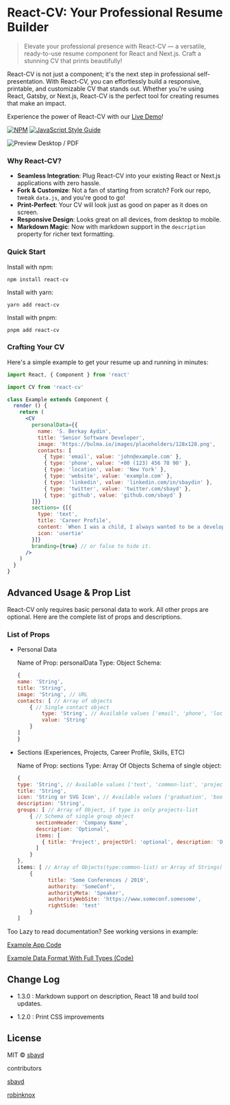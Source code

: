 
# React-CV: Your Professional Resume Builder

> Elevate your professional presence with React-CV — a versatile, ready-to-use resume component for React and Next.js. Craft a stunning CV that prints beautifully!

React-CV is not just a component; it's the next step in professional self-presentation. With React-CV, you can effortlessly build a responsive, printable, and customizable CV that stands out. Whether you're using React, Gatsby, or Next.js, React-CV is the perfect tool for creating resumes that make an impact.

Experience the power of React-CV with our [Live Demo](https://sbayd.github.io/react-cv/)!

[![NPM](https://img.shields.io/npm/v/react-cv.svg)](https://www.npmjs.com/package/react-cv) [![JavaScript Style Guide](https://img.shields.io/badge/code_style-standard-brightgreen.svg)](https://standardjs.com)

![Preview Desktop / PDF](cv_preview.png)

### Why React-CV?

-   **Seamless Integration**: Plug React-CV into your existing React or Next.js applications with zero hassle.
-   **Fork & Customize**: Not a fan of starting from scratch? Fork our repo, tweak `data.js`, and you're good to go!
-   **Print-Perfect**: Your CV will look just as good on paper as it does on screen.
-   **Responsive Design**: Looks great on all devices, from desktop to mobile.
-   **Markdown Magic**: Now with markdown support in the `description` property for richer text formatting.

### Quick Start

Install with npm:

```shell
npm install react-cv
```

Install with yarn:

```shell
yarn add react-cv
```

Install with pnpm:

```shell
pnpm add react-cv
```


### Crafting Your CV

Here's a simple example to get your resume up and running in minutes:


```jsx
import React, { Component } from 'react'

import CV from 'react-cv'

class Example extends Component {
  render () {
    return (
      <CV
        personalData={{
          name: 'S. Berkay Aydin',
          title: 'Senior Software Developer',
          image: 'https://bulma.io/images/placeholders/128x128.png',
          contacts: [
            { type: 'email', value: 'john@example.com' },
            { type: 'phone', value: '+00 (123) 456 78 90' },
            { type: 'location', value: 'New York' },
            { type: 'website', value: 'example.com' },
            { type: 'linkedin', value: 'linkedin.com/in/sbaydin' },
            { type: 'twitter', value: 'twitter.com/sbayd' },
            { type: 'github', value: 'github.com/sbayd' }
        ]}}
        sections= {[{
          type: 'text',
          title: 'Career Profile',
          content: `When I was a child, I always wanted to be a developer..then this hapened **You can use markdown here**`,
          icon: 'usertie'
        }]}
        branding={true} // or false to hide it.
      />
    )
  }
}
```

## Advanced Usage & Prop List

React-CV only requires basic personal data to work. All other props are optional.
Here are the complete list of props and descriptions.

### List of Props
- Personal Data

    Name of Prop: personalData
    Type: Object
    Schema:
    ```js
    {
    name: 'String',
    title: 'String',
    image: 'String', // URL
    contacts: [ // Array of objects
        { // Single contact object
            type: 'String', // Available values ['email', 'phone', 'location', 'website', 'github', 'linkedin', 'twitter']
            value: 'String'
        }
    ]
    }
    ```

- Sections (Experiences, Projects, Career Profile, Skills, ETC)

    Name of Prop: sections
    Type: Array Of  Objects
    Schema of single object:
    ```js
    {
    type: 'String', // Available values ['text', 'common-list', 'projects-list', 'tag-list']
    title: 'String',
    icon: 'String or SVG Icon', // Available values ['graduation', 'book', 'comments', 'tasks', 'archive', 'rocket', 'language', 'cubes', 'usertie'] or FontAwesome SVG Icon
    description: 'String',
    groups: [ // Array of Object, if type is only projects-list
        { // Schema of single group object
          sectionHeader: 'Company Name',
          description: 'Optional',
          items: [
            { title: 'Project', projectUrl: 'optional', description: 'Optional' },
          ]
        }
    },
    items: [ // Array of Objects(type:common-list) or Array of Strings(type:tag-list)
        {
              title: 'Some Conferences / 2019',
              authority: 'SomeConf',
              authorityMeta: 'Speaker',
              authorityWebSite: 'https://www.someconf.somesome',
              rightSide: 'test'
        }
    ]
    ```

Too Lazy to read documentation? See working versions in example:

[Example App Code](https://github.com/sbayd/react-cv/blob/master/example/src/App.js)

[Example Data Format With Full Types (Code)](https://github.com/sbayd/react-cv/blob/master/example/src/data.js)


## Change Log

 - 1.3.0 : Markdown support on description, React 18 and build tool updates.

 - 1.2.0 : Print CSS improvements

## License

MIT © [sbayd](https://github.com/sbayd)


contributors

[sbayd](https://github.com/sbayd)

[robinknox](https://github.com/robinknox)
